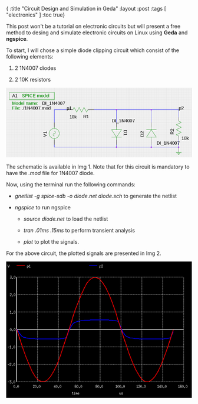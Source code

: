 {
 :title "Circuit Design and Simulation in Geda"
 :layout :post
 :tags [ "electronics" ]
 :toc true}


This post won't be a tutorial on electronic circuits but will present a free method to desing and simulate electronic circuits on Linux using **Geda** and **ngspice**.
<!--more-->

To start, I will chose a simple diode clipping circuit which consist of the following elements:

1. 2 1N4007 diodes
   
2. 2 10K resistors

![Img 1:Diode clipping circuit on both half cycles][circuit_scheme]

The schematic is available in Img 1. Note that for this circuit is mandatory to have the *.mod* file for 1N4007 diode. 

Now, using the terminal run the following commands:

*  *gnetlist -g spice-sdb -o diode.net diode.sch* to generate the netlist
  
* *ngspice* to run ngspice
    * *source diode.net* to load the netlist
  
    * *tran .01ms .15ms* to perform transient analysis
  
    * *plot* to plot the signals.

For the above circuit, the plotted signals are presented in Img 2.


![Img 2:Diode clipping circuit plotted signals][plots]


[circuit_scheme]: /img/Circuit-Design-and-Simulation-in-Geda-pic1.png "Img 1:Diode clipping circuit on both half cycles"

[plots]: /img/Circuit-Design-and-Simulation-in-Geda-pic2.png "Img 2:Diode clipping circuit plotted signals"

